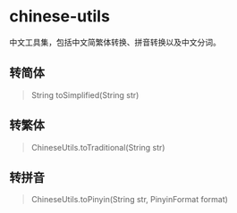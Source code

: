 chinese-utils
=============

中文工具集，包括中文简繁体转换、拼音转换以及中文分词。

转简体
--------------------
 > String toSimplified(String str)


转繁体
--------------------
 > ChineseUtils.toTraditional(String str)


转拼音
--------------------
 > ChineseUtils.toPinyin(String str, PinyinFormat format)